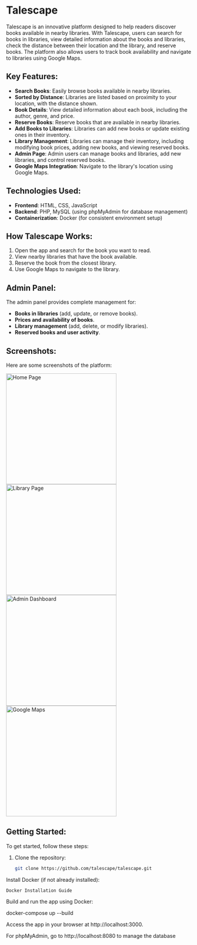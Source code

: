 # Talescape

Talescape is an innovative platform designed to help readers discover books available in nearby libraries. With Talescape, users can search for books in libraries, view detailed information about the books and libraries, check the distance between their location and the library, and reserve books. The platform also allows users to track book availability and navigate to libraries using Google Maps.

## Key Features:

- **Search Books**: Easily browse books available in nearby libraries.
- **Sorted by Distance**: Libraries are listed based on proximity to your location, with the distance shown.
- **Book Details**: View detailed information about each book, including the author, genre, and price.
- **Reserve Books**: Reserve books that are available in nearby libraries.
- **Add Books to Libraries**: Libraries can add new books or update existing ones in their inventory.
- **Library Management**: Libraries can manage their inventory, including modifying book prices, adding new books, and viewing reserved books.
- **Admin Page**: Admin users can manage books and libraries, add new libraries, and control reserved books.
- **Google Maps Integration**: Navigate to the library's location using Google Maps.

## Technologies Used:

- **Frontend**: HTML, CSS, JavaScript
- **Backend**: PHP, MySQL (using phpMyAdmin for database management)
- **Containerization**: Docker (for consistent environment setup)

## How Talescape Works:

1. Open the app and search for the book you want to read.
2. View nearby libraries that have the book available.
3. Reserve the book from the closest library.
4. Use Google Maps to navigate to the library.

## Admin Panel:

The admin panel provides complete management for:

- **Books in libraries** (add, update, or remove books).
- **Prices and availability of books**.
- **Library management** (add, delete, or modify libraries).
- **Reserved books and user activity**.

## Screenshots:

Here are some screenshots of the platform:

<div>
  <img src="Screenshots/home_page_screenshot.jpg" alt="Home Page" width="300">
  <img src="Screenshots/library_page_screenshot.jpg" alt="Library Page" width="300">
  <img src="Screenshots/admin_dashboard_screenshot.jpg" alt="Admin Dashboard" width="300">
  <img src="Screenshots/google_maps_screenshot.jpg" alt="Google Maps" width="300">
</div>

## Getting Started:

To get started, follow these steps:

1. Clone the repository:

   ```bash
   git clone https://github.com/talescape/talescape.git


Install Docker (if not already installed):

    Docker Installation Guide

Build and run the app using Docker:

docker-compose up --build

Access the app in your browser at http://localhost:3000.

For phpMyAdmin, go to http://localhost:8080 to manage the database



